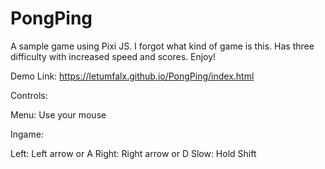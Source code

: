 # PongPing
A sample game using Pixi JS. I forgot what kind of game is this.
Has three difficulty with increased speed and scores.
Enjoy!

Demo Link: https://letumfalx.github.io/PongPing/index.html

Controls:

Menu:   Use your mouse

Ingame:

Left:   Left arrow or A
Right:  Right arrow or D
Slow:   Hold Shift
